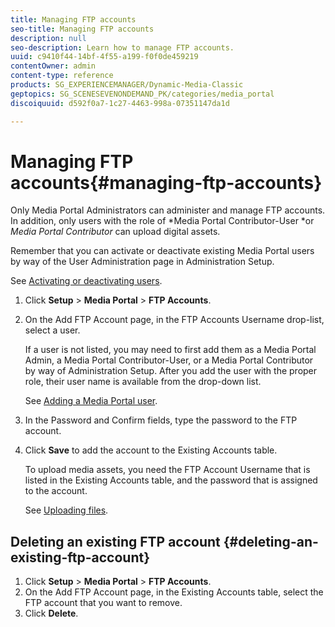```yaml
---
title: Managing FTP accounts
seo-title: Managing FTP accounts
description: null
seo-description: Learn how to manage FTP accounts.
uuid: c9410f44-14bf-4f55-a199-f0f0de459219
contentOwner: admin
content-type: reference
products: SG_EXPERIENCEMANAGER/Dynamic-Media-Classic
geptopics: SG_SCENESEVENONDEMAND_PK/categories/media_portal
discoiquuid: d592f0a7-1c27-4463-998a-07351147da1d

---
```


# Managing FTP accounts{#managing-ftp-accounts}

Only Media Portal Administrators can administer and manage FTP accounts. In addition, only users with the role of *Media Portal Contributor-User *or *Media Portal Contributor* can upload digital assets.

Remember that you can activate or deactivate existing Media Portal users by way of the User Administration page in Administration Setup.

See [Activating or deactivating users](administration-setup.md#activating_or_deactivating_users).

1. Click **Setup** > **Media Portal** > **FTP Accounts**.
1. On the Add FTP Account page, in the FTP Accounts Username drop-list, select a user.

   If a user is not listed, you may need to first add them as a Media Portal Admin, a Media Portal Contributor-User, or a Media Portal Contributor by way of Administration Setup. After you add the user with the proper role, their user name is available from the drop-down list.

   See [Adding a Media Portal user](adding-media-portal-users.md#adding_a_media_portal_user).

1. In the Password and Confirm fields, type the password to the FTP account.
1. Click **Save** to add the account to the Existing Accounts table.

   To upload media assets, you need the FTP Account Username that is listed in the Existing Accounts table, and the password that is assigned to the account.

   See [Uploading files](uploading-files.md#uploading_files).

## Deleting an existing FTP account {#deleting-an-existing-ftp-account}

1. Click **Setup** > **Media Portal** > **FTP Accounts**.
1. On the Add FTP Account page, in the Existing Accounts table, select the FTP account that you want to remove. 
1. Click **Delete**.

